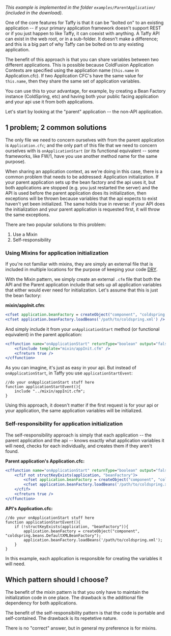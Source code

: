 _This example is implemented in the folder `examples/ParentApplication/` (included in the download)._

One of the core features for Taffy is that it can be "bolted on" to an existing application -- if your primary application framework doesn't support REST or if you just happen to like Taffy, it can coexist with anything. A Taffy API can exist in the web root, or in a sub-folder. It doesn't make a difference; and this is a big part of why Taffy can be bolted on to any existing application.

The benefit of this approach is that you can share variables between two different applications. This is possible because ColdFusion Application Contexts are specified using the application name (`this.name` in Application.cfc). If two Application CFC's have the same value for `this.name`, then they share the same set of application variables.

You can use this to your advantage, for example, by creating a Bean Factory instance (ColdSpring, etc) and having both your public facing application and your api use it from both applications.

Let's start by looking at the "parent" application -- the non-API application.

## 1 problem; 2 common solutions

The only file we need to concern ourselves with from the parent application is `Application.cfc`; and the only part of this file that we need to concern ourselves with is `onApplicationStart` (or its functional equivalent -- some frameworks, like FW/1, have you use another method name for the same purpose).

When sharing an application context, as we're doing in this case, there is a common problem that needs to be addressed: Application initialization. If your parent application sets up the bean factory and the api uses it, but both applications are stopped (e.g. you just restarted the server) and the API is used before the parent application does its initialization, then exceptions will be thrown because variables that the api expects to exist haven't yet been initialized. The same holds true in reverse: if your API does the initialization and your parent application is requested first, it will throw the same exceptions.

There are two popular solutions to this problem:

1. Use a Mixin
1. Self-responsibility

### Using Mixins for application initialization

If you're not familiar with mixins, they are simply an external file that is included in multiple locations for the purpose of keeping your code [DRY][1].

With the Mixin pattern, we simply create an external `.cfm` file that both the API and the Parent application include that sets up all application variables that either would ever need for initialization. Let's assume that this is just the bean factory:

**mixin/appInit.cfm**:
```cfm
<cfset application.beanFactory = createObject("component", "coldspring.beans.DefaultXMLBeanFactory") />
<cfset application.beanFactory.loadBeans('/path/to/coldspring.xml') />
```

And simply include it from your `onApplicationStart` method (or functional equivalent) in the parent application:

```cfm
<cffunction name="onApplicationStart" returnType="boolean" output="false">
	<cfinclude template="mixin/appInit.cfm" />
	<cfreturn true />
</cffunction>
```

As you can imagine, it's just as easy in your api. But instead of `onApplicationStart`, in Taffy you use `applicationStartEvent`:

```cfs
//do your onApplicationStart stuff here
function applicationStartEvent(){
	include "../mixin/appInit.cfm";
}
```

Using this approach, it doesn't matter if the first request is for your api or your application, the same application variables will be initialized.

### Self-responsibility for application initialization

The self-responsibility approach is simply that each application -- the parent application and the api -- knows exactly what application variables it will need, checks for each individually, and creates them if they aren't found.

**Parent application's Application.cfc:**
```cfm
<cffunction name="onApplicationStart" returnType="boolean" output="false">
	<cfif not structKeyExists(application, "beanFactory")>
		<cfset application.beanFactory = createObject("component", "coldspring.beans.DefaultXMLBeanFactory") />
		<cfset application.beanFactory.loadBeans('/path/to/coldspring.xml') />
	</cfif>
	<cfreturn true />
</cffunction>
```

**API's Application.cfc:**

```cfs
//do your onApplicationStart stuff here
function applicationStartEvent(){
	if (!structKeyExists(application, "beanFactory")){
		application.beanFactory = createObject("component", "coldspring.beans.DefaultXMLBeanFactory");
		application.beanFactory.loadBeans('/path/to/coldspring.xml');
	}
}
```

In this example, each application is responsible for creating the variables it will need.

## Which pattern should I choose?

The benefit of the mixin pattern is that you only have to maintain the initialization code in one place. The drawback is the additional file dependency for both applications.

The benefit of the self-responsibility pattern is that the code is portable and self-contained. The drawback is its repetetive nature.

There is no "correct" answer, but in general my preference is for mixins.

[1]:http://en.wikipedia.org/wiki/Don%27t_repeat_yourself
